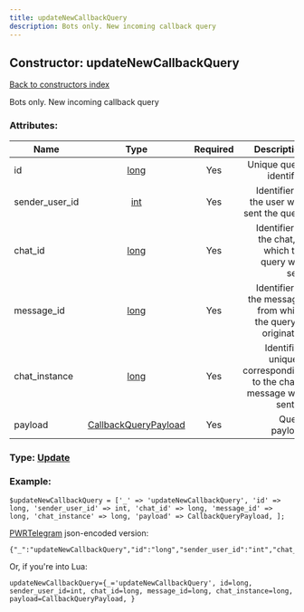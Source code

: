 ```yaml
---
title: updateNewCallbackQuery
description: Bots only. New incoming callback query
---
```

## Constructor: updateNewCallbackQuery  
[Back to constructors index](index.md)



Bots only. New incoming callback query

### Attributes:

| Name     |    Type       | Required | Description |
|----------|:-------------:|:--------:|------------:|
|id|[long](../types/long.md) | Yes|Unique query identifier|
|sender\_user\_id|[int](../types/int.md) | Yes|Identifier of the user who sent the query|
|chat\_id|[long](../types/long.md) | Yes|Identifier of the chat, in which the query was sent|
|message\_id|[long](../types/long.md) | Yes|Identifier of the message, from which the query is originated|
|chat\_instance|[long](../types/long.md) | Yes|Identifier, uniquely corresponding to the chat a message was sent to|
|payload|[CallbackQueryPayload](../types/CallbackQueryPayload.md) | Yes|Query payload|



### Type: [Update](../types/Update.md)


### Example:

```
$updateNewCallbackQuery = ['_' => 'updateNewCallbackQuery', 'id' => long, 'sender_user_id' => int, 'chat_id' => long, 'message_id' => long, 'chat_instance' => long, 'payload' => CallbackQueryPayload, ];
```  

[PWRTelegram](https://pwrtelegram.xyz) json-encoded version:

```
{"_":"updateNewCallbackQuery","id":"long","sender_user_id":"int","chat_id":"long","message_id":"long","chat_instance":"long","payload":"CallbackQueryPayload"}
```


Or, if you're into Lua:  


```
updateNewCallbackQuery={_='updateNewCallbackQuery', id=long, sender_user_id=int, chat_id=long, message_id=long, chat_instance=long, payload=CallbackQueryPayload, }

```


